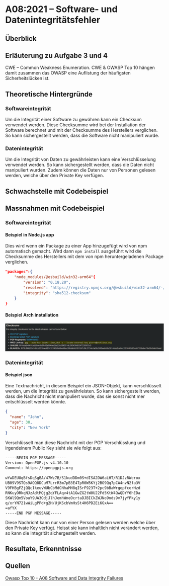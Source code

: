 # A08:2021 – Software- und Datenintegritätsfehler

## Überblick

## Erläuterung zu Aufgabe 3 und 4

CWE – Common Weakness Enumeration. CWE & OWASP Top 10 hängen damit zusammen das OWASP eine Auflistung der häufigsten Sicherheitslücken ist.

## Theoretische Hintergründe

### Softwareintegrität

Um die Integrität einer Software zu gewähren kann ein Checksum verwendet werden. Diese Checksumme wird bei der Installation der Software berechnet und mit der Checksumme des Herstellers verglichen. So kann sichergestellt werden, dass die Software nicht manipuliert wurde.

### Datenintegrität

Um die Integrität von Daten zu gewährleisten kann eine Verschlüsselung verwendet werden. So kann sichergestellt werden, dass die Daten nicht manipuliert wurden. Zudem können die Daten nur von Personen gelesen werden, welche über den Private Key verfügen.

## Schwachstelle mit Codebeispiel

## Massnahmen mit Codebeispiel

### Softwareintegrität

#### Beispiel in Node.js app

Dies wird wenn ein Package zu einer App hinzugefügt wird von npm automatisch gemacht. Wird dann `npm install` ausgeführt wird die Checksumme des Herstellers mit dem von npm heruntergeladenen Package verglichen.

```json
"packages":{
    "node_modules/@esbuild/win32-arm64"{
        "version": "0.18.20",
        "resolved": "https://registry.npmjs.org/@esbuild/win32-arm64/-/win32-arm64-0.18.20.tgz",
        "integrity": "sha512-checksum"
    }
}
```

#### Beispiel Arch installation

![Arch checksum](src/arch-checksum.png)

### Datenintegrität

#### Beispiel json

Eine Textnachricht, in diesem Beispiel ein JSON-Objekt, kann verschlüsselt werden, um die Integrität zu gewährleisten. So kann sichergestellt werden, dass die Nachricht nicht manipuliert wurde, das sie sonst nicht mer entschlüsselt werden könnte.

```json
{
  "name": "John",
  "age": 30,
  "city": "New York"
}
```

Verschlüsselt man diese Nachricht mit der PGP Verschlüsslung und irgendeinem Public Key sieht sie wie folgt aus:

```
-----BEGIN PGP MESSAGE-----
Version: OpenPGP.js v4.10.10
Comment: https://openpgpjs.org

wYwDEUUqBfsDqSgBA/47Wz7B/S1kudDDm0S+dISA2DW6aLHT/R1DJzRWerox
UB09V9STQs9AQQ8DCuM7LrrR3m7pB3E4TpR0W5KYj2BO9Qq7pCA4nvN2fa3V
V9FHBgFZjQQcIkeuvWUbCbMdCNhaMH8qISrF923T+2pc9bBaWrgepfcerHzd
RNKuyORkqNJzAdtMQjg2qYFLAqv4tA1GwZG2tW0U22Fd5KtW4QwQDYY6hEDa
SKWl9Qm5VouY9UA3OdjJlhJemhWneOcrtaDJBICkZWJNo9nds9v7jyYPky1y
q/xrYN721wWiLgPPd+g2H/UjKScbVmHsSt4H6PD2Ei6GxA==
=afYX
-----END PGP MESSAGE-----
```

Diese Nachricht kann nur von einer Person gelesen werden welche über den Private Key verfügt. Heisst sie kann inhaltlich nicht verändert werden, so kann die Integrität sichergestellt werden.

## Resultate, Erkenntnisse

## Quellen

[Owasp Top 10 - A08 Software and Data Integrity Failures](https://owasp.org/Top10/A08_2021-Software_and_Data_Integrity_Failures/)
